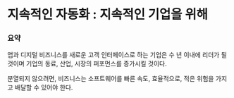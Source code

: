 # 지속적인 자동화 : 지속적인 기업을 위해

[](https://pages.chef.io/rs/255-VFB-268/images/Continuous-Automation-for-the-Continuous-Enterprise.pdf)

### 요약

앱과 디지털 비즈니스를 새로운 고객 인터페이스로 하는 기업은 수 년 이내에 리더가 될 것이며 기업의 동료, 산업, 시장의 퍼포먼스를 증가시킬 것이다.

분열되지 않으려면, 비즈니스는 소프트웨어를 빠른 속도, 효율적으로, 적은 위험을 가지고 배달할 수 있어야 한다.



